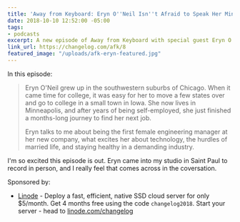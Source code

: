 ```yaml
---
title: 'Away from Keyboard: Eryn O''Neil Isn''t Afraid to Speak Her Mind'
date: 2018-10-10 12:52:00 -05:00
tags:
- podcasts
excerpt: A new episode of Away from Keyboard with special guest Eryn O'Neil.
link_url: https://changelog.com/afk/8
featured_image: "/uploads/afk-eryn-featured.jpg"
---
```


In this episode:

> Eryn O'Neil grew up in the southwestern suburbs of Chicago. When it came time for college, it was easy for her to move a few states over and go to college in a small town in Iowa. She now lives in Minneapolis, and after years of being self-employed, she just finished a months-long journey to find her next job.
>
> Eryn talks to me about being the first female engineering manager at her new company, what excites her about technology, the hurdles of married life, and staying healthy in a demanding industry.

I'm so excited this episode is out. Eryn came into my studio in Saint Paul to record in person, and I really feel that comes across in the coversation.

Sponsored by:

- [Linode](https://linode.com/changelog) - Deploy a fast, efficient, native SSD cloud server for only $5/month. Get 4 months free using the code `changelog2018`. Start your server - head to [linode.com/changelog](https://linode.com/changelog)
